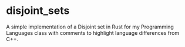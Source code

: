 # disjoint_sets

A simple implementation of a Disjoint set in Rust for my Programming Languages class with comments to highlight language differences from C++. 
